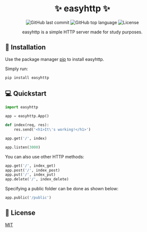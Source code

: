 <h1 align="center">✨ easyhttp ✨</h1> 

<p align="center">
<img alt="GitHub last commit" src="https://img.shields.io/github/last-commit/luisbrandino/easyhttp?style=flat-square">

<img alt="GitHub top language" src="https://img.shields.io/github/languages/top/luisbrandino/easyhttp?style=flat-square">

<img alt="License" src="https://img.shields.io/github/license/luisbrandino/easyhttp?style=flat-square">
</p>

<p align="center">
easyhttp is a simple HTTP server made for study purposes.
</p>

## 🚀 Installation

Use the package manager [pip](https://pip.pypa.io/en/stable/) to install easyhttp.

Simply run:

```bash
pip install easyhttp
```

## 💻 Quickstart

```python
import easyhttp

app = easyhttp.App()

def index(req, res):
    res.send('<h1>It\'s working!</h1>')

app.get('/', index)

app.listen(3000)
```

You can also use other HTTP methods:

```python
app.get('/', index_get)
app.post('/', index_post)
app.put('/', index_put)
app.delete('/', index_delete)
```

Specifying a public folder can be done as shown below:

```python
app.public('/public')
```

## 📜 License

[MIT](https://choosealicense.com/licenses/mit/)